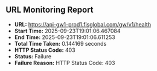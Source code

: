 ## URL Monitoring Report

- **URL:** https://api-gw1-prod1.fisglobal.com/gw/v1/health
- **Start Time:** 2025-09-23T19:01:06.467084
- **End Time:** 2025-09-23T19:01:06.611253
- **Total Time Taken:** 0.144169 seconds
- **HTTP Status Code:** 403
- **Status:** Failure
- **Failure Reason:** HTTP Status Code: 403
